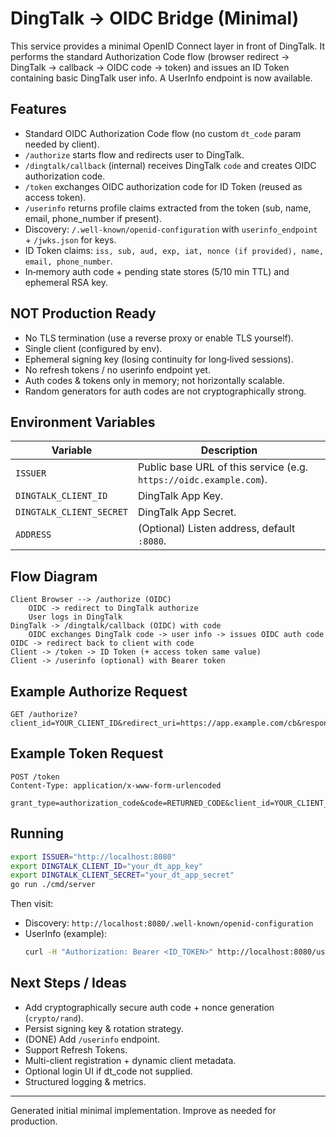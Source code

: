 # DingTalk -> OIDC Bridge (Minimal)

This service provides a minimal OpenID Connect layer in front of DingTalk. It performs the standard Authorization Code flow (browser redirect -> DingTalk -> callback -> OIDC code -> token) and issues an ID Token containing basic DingTalk user info. A UserInfo endpoint is now available.

## Features
- Standard OIDC Authorization Code flow (no custom `dt_code` param needed by client).
- `/authorize` starts flow and redirects user to DingTalk.
- `/dingtalk/callback` (internal) receives DingTalk `code` and creates OIDC authorization code.
- `/token` exchanges OIDC authorization code for ID Token (reused as access token).
- `/userinfo` returns profile claims extracted from the token (sub, name, email, phone_number if present).
- Discovery: `/.well-known/openid-configuration` with `userinfo_endpoint` + `/jwks.json` for keys.
- ID Token claims: `iss, sub, aud, exp, iat, nonce (if provided), name, email, phone_number`.
- In‑memory auth code + pending state stores (5/10 min TTL) and ephemeral RSA key.

## NOT Production Ready
- No TLS termination (use a reverse proxy or enable TLS yourself).
- Single client (configured by env).
- Ephemeral signing key (losing continuity for long‑lived sessions).
- No refresh tokens / no userinfo endpoint yet.
- Auth codes & tokens only in memory; not horizontally scalable.
- Random generators for auth codes are not cryptographically strong.

## Environment Variables
| Variable | Description |
|----------|-------------|
| `ISSUER` | Public base URL of this service (e.g. `https://oidc.example.com`). |
| `DINGTALK_CLIENT_ID` | DingTalk App Key. |
| `DINGTALK_CLIENT_SECRET` | DingTalk App Secret. |
| `ADDRESS` | (Optional) Listen address, default `:8080`. |

## Flow Diagram
```
Client Browser --> /authorize (OIDC)
	OIDC -> redirect to DingTalk authorize
	User logs in DingTalk
DingTalk -> /dingtalk/callback (OIDC) with code
	OIDC exchanges DingTalk code -> user info -> issues OIDC auth code
OIDC -> redirect back to client with code
Client -> /token -> ID Token (+ access token same value)
Client -> /userinfo (optional) with Bearer token
```

## Example Authorize Request
```
GET /authorize?client_id=YOUR_CLIENT_ID&redirect_uri=https://app.example.com/cb&response_type=code&scope=openid%20email%20profile&state=xyz&nonce=abc
```

## Example Token Request
```
POST /token
Content-Type: application/x-www-form-urlencoded

grant_type=authorization_code&code=RETURNED_CODE&client_id=YOUR_CLIENT_ID&client_secret=YOUR_SECRET
```

## Running
```bash
export ISSUER="http://localhost:8080"
export DINGTALK_CLIENT_ID="your_dt_app_key"
export DINGTALK_CLIENT_SECRET="your_dt_app_secret"
go run ./cmd/server
```

Then visit:
- Discovery: `http://localhost:8080/.well-known/openid-configuration`
- UserInfo (example):
	```bash
	curl -H "Authorization: Bearer <ID_TOKEN>" http://localhost:8080/userinfo
	```

## Next Steps / Ideas
- Add cryptographically secure auth code + nonce generation (`crypto/rand`).
- Persist signing key & rotation strategy.
- (DONE) Add `/userinfo` endpoint.
- Support Refresh Tokens.
- Multi-client registration + dynamic client metadata.
- Optional login UI if dt_code not supplied.
- Structured logging & metrics.

---
Generated initial minimal implementation. Improve as needed for production.
